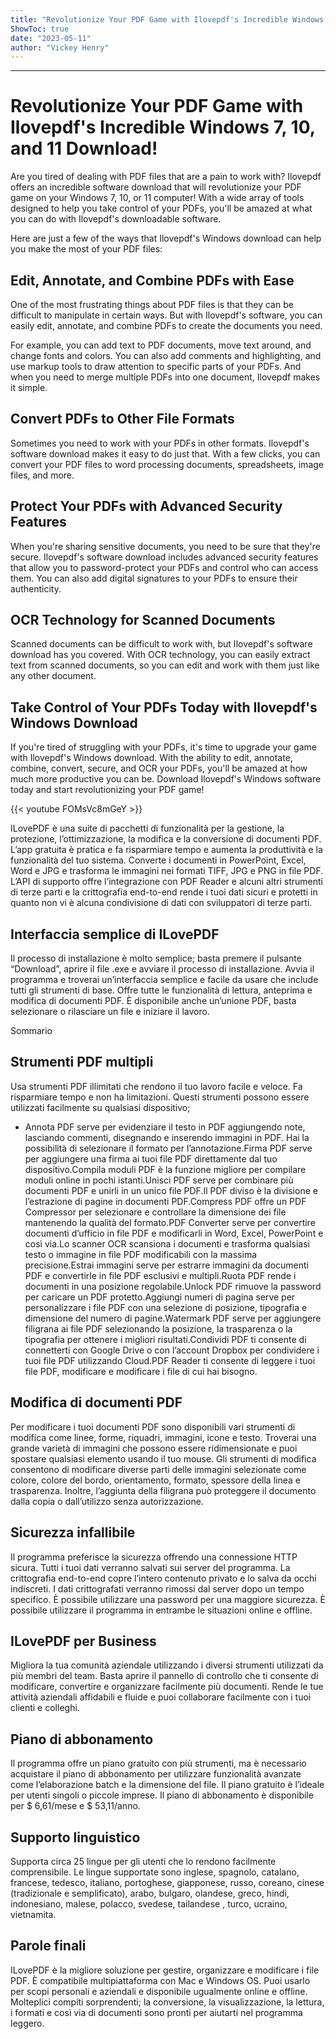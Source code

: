 ```yaml
---
title: "Revolutionize Your PDF Game with Ilovepdf's Incredible Windows 7, 10, and 11 Download!"
ShowToc: true 
date: "2023-05-11"
author: "Vickey Henry"
---
```

*****
# Revolutionize Your PDF Game with Ilovepdf's Incredible Windows 7, 10, and 11 Download!

Are you tired of dealing with PDF files that are a pain to work with? Ilovepdf offers an incredible software download that will revolutionize your PDF game on your Windows 7, 10, or 11 computer! With a wide array of tools designed to help you take control of your PDFs, you'll be amazed at what you can do with Ilovepdf's downloadable software.

Here are just a few of the ways that Ilovepdf's Windows download can help you make the most of your PDF files:

## Edit, Annotate, and Combine PDFs with Ease

One of the most frustrating things about PDF files is that they can be difficult to manipulate in certain ways. But with Ilovepdf's software, you can easily edit, annotate, and combine PDFs to create the documents you need.

For example, you can add text to PDF documents, move text around, and change fonts and colors. You can also add comments and highlighting, and use markup tools to draw attention to specific parts of your PDFs. And when you need to merge multiple PDFs into one document, Ilovepdf makes it simple.

## Convert PDFs to Other File Formats

Sometimes you need to work with your PDFs in other formats. Ilovepdf's software download makes it easy to do just that. With a few clicks, you can convert your PDF files to word processing documents, spreadsheets, image files, and more.

## Protect Your PDFs with Advanced Security Features

When you're sharing sensitive documents, you need to be sure that they're secure. Ilovepdf's software download includes advanced security features that allow you to password-protect your PDFs and control who can access them. You can also add digital signatures to your PDFs to ensure their authenticity.

## OCR Technology for Scanned Documents

Scanned documents can be difficult to work with, but Ilovepdf's software download has you covered. With OCR technology, you can easily extract text from scanned documents, so you can edit and work with them just like any other document.

## Take Control of Your PDFs Today with Ilovepdf's Windows Download

If you're tired of struggling with your PDFs, it's time to upgrade your game with Ilovepdf's Windows download. With the ability to edit, annotate, combine, convert, secure, and OCR your PDFs, you'll be amazed at how much more productive you can be. Download Ilovepdf's Windows software today and start revolutionizing your PDF game!

{{< youtube FOMsVc8mGeY >}} 



ILovePDF è una suite di pacchetti di funzionalità per la gestione, la protezione, l’ottimizzazione, la modifica e la conversione di documenti PDF. L’app gratuita è pratica e fa risparmiare tempo e aumenta la produttività e la funzionalità del tuo sistema. Converte i documenti in PowerPoint, Excel, Word e JPG e trasforma le immagini nei formati TIFF, JPG e PNG in file PDF. L’API di supporto offre l’integrazione con PDF Reader e alcuni altri strumenti di terze parti e la crittografia end-to-end rende i tuoi dati sicuri e protetti in quanto non vi è alcuna condivisione di dati con sviluppatori di terze parti.
 
## Interfaccia semplice di ILovePDF
 
Il processo di installazione è molto semplice; basta premere il pulsante “Download”, aprire il file .exe e avviare il processo di installazione. Avvia il programma e troverai un’interfaccia semplice e facile da usare che include tutti gli strumenti di base. Offre tutte le funzionalità di lettura, anteprima e modifica di documenti PDF. È disponibile anche un’unione PDF, basta selezionare o rilasciare un file e iniziare il lavoro.
 
Sommario
 
## Strumenti PDF multipli
 
Usa strumenti PDF illimitati che rendono il tuo lavoro facile e veloce. Fa risparmiare tempo e non ha limitazioni. Questi strumenti possono essere utilizzati facilmente su qualsiasi dispositivo;
 
- Annota PDF serve per evidenziare il testo in PDF aggiungendo note, lasciando commenti, disegnando e inserendo immagini in PDF. Hai la possibilità di selezionare il formato per l’annotazione.Firma PDF serve per aggiungere una firma ai tuoi file PDF direttamente dal tuo dispositivo.Compila moduli PDF è la funzione migliore per compilare moduli online in pochi istanti.Unisci PDF serve per combinare più documenti PDF e unirli in un unico file PDF.Il PDF diviso è la divisione e l’estrazione di pagine in documenti PDF.Compress PDF offre un PDF Compressor per selezionare e controllare la dimensione dei file mantenendo la qualità del formato.PDF Converter serve per convertire documenti d’ufficio in file PDF e modificarli in Word, Excel, PowerPoint e così via.Lo scanner OCR scansiona i documenti e trasforma qualsiasi testo o immagine in file PDF modificabili con la massima precisione.Estrai immagini serve per estrarre immagini da documenti PDF e convertirle in file PDF esclusivi e multipli.Ruota PDF rende i documenti in una posizione regolabile.Unlock PDF rimuove la password per caricare un PDF protetto.Aggiungi numeri di pagina serve per personalizzare i file PDF con una selezione di posizione, tipografia e dimensione del numero di pagine.Watermark PDF serve per aggiungere filigrana ai file PDF selezionando la posizione, la trasparenza o la tipografia per ottenere i migliori risultati.Condividi PDF ti consente di connetterti con Google Drive o con l’account Dropbox per condividere i tuoi file PDF utilizzando Cloud.PDF Reader ti consente di leggere i tuoi file PDF, modificare e modificare i file di cui hai bisogno.

 
## Modifica di documenti PDF
 
Per modificare i tuoi documenti PDF sono disponibili vari strumenti di modifica come linee, forme, riquadri, immagini, icone e testo. Troverai una grande varietà di immagini che possono essere ridimensionate e puoi spostare qualsiasi elemento usando il tuo mouse. Gli strumenti di modifica consentono di modificare diverse parti delle immagini selezionate come colore, colore del bordo, orientamento, formato, spessore della linea e trasparenza. Inoltre, l’aggiunta della filigrana può proteggere il documento dalla copia o dall’utilizzo senza autorizzazione.
 
## Sicurezza infallibile
 
Il programma preferisce la sicurezza offrendo una connessione HTTP sicura. Tutti i tuoi dati verranno salvati sui server del programma. La crittografia end-to-end copre l’intero contenuto privato e lo salva da occhi indiscreti. I dati crittografati verranno rimossi dal server dopo un tempo specifico. È possibile utilizzare una password per una maggiore sicurezza. È possibile utilizzare il programma in entrambe le situazioni online e offline.
 
## ILovePDF per Business
 
Migliora la tua comunità aziendale utilizzando i diversi strumenti utilizzati da più membri del team. Basta aprire il pannello di controllo che ti consente di modificare, convertire e organizzare facilmente più documenti. Rende le tue attività aziendali affidabili e fluide e puoi collaborare facilmente con i tuoi clienti e colleghi.
 
## Piano di abbonamento
 
Il programma offre un piano gratuito con più strumenti, ma è necessario acquistare il piano di abbonamento per utilizzare funzionalità avanzate come l’elaborazione batch e la dimensione del file. Il piano gratuito è l’ideale per utenti singoli o piccole imprese. Il piano di abbonamento è disponibile per $ 6,61/mese e $ 53,11/anno.
 
## Supporto linguistico
 
Supporta circa 25 lingue per gli utenti che lo rendono facilmente comprensibile. Le lingue supportate sono inglese, spagnolo, catalano, francese, tedesco, italiano, portoghese, giapponese, russo, coreano, cinese (tradizionale e semplificato), arabo, bulgaro, olandese, greco, hindi, indonesiano, malese, polacco, svedese, tailandese , turco, ucraino, vietnamita.
 
## Parole finali
 
ILovePDF è la migliore soluzione per gestire, organizzare e modificare i file PDF. È compatibile multipiattaforma con Mac e Windows OS. Puoi usarlo per scopi personali e aziendali e disponibile ugualmente online e offline. Molteplici compiti sorprendenti; la conversione, la visualizzazione, la lettura, i formati e così via di documenti sono pronti per aiutarti nel programma leggero.



